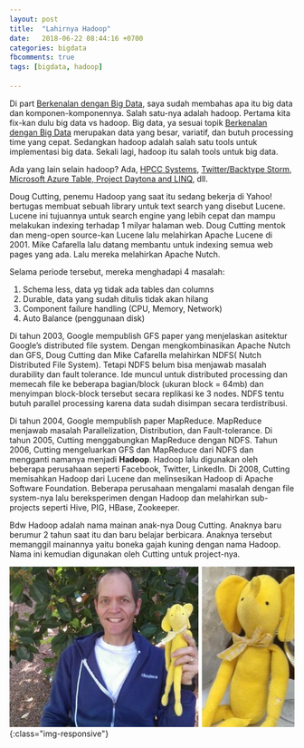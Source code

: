 ```yaml
---
layout: post
title:  "Lahirnya Hadoop"
date:   2018-06-22 08:44:16 +0700
categories: bigdata
fbcomments: true
tags: [bigdata, hadoop]

---
```


Di part [Berkenalan dengan Big Data](https://mahadisiregar.com/bigdata/berkenalan-dengan-big-data/), saya sudah membahas apa itu big data dan komponen-komponennya. Salah satu-nya adalah hadoop. Pertama kita fix-kan dulu big data vs hadoop. Big data, ya sesuai topik [Berkenalan dengan Big Data](https://mahadisiregar.com/bigdata/berkenalan-dengan-big-data/) merupakan data yang besar, variatif, dan butuh processing time yang cepat. Sedangkan hadoop adalah salah satu tools untuk implementasi big data. Sekali lagi, hadoop itu salah tools untuk big data.

Ada yang lain selain hadoop? Ada, <!--more-->[HPCC Systems](https://hpccsystems.com), [Twitter/Backtype Storm](https://github.com/nathanmarz/storm), [Microsoft Azure Table, Project Daytona and LINQ](http://msdn.microsoft.com/en-us/magazine/ff796231.aspx), dll.

Doug Cutting, penemu Hadoop yang saat itu sedang bekerja di Yahoo! bertugas membuat sebuah library untuk text search yang disebut Lucene. Lucene ini tujuannya untuk search engine yang lebih cepat dan mampu melakukan indexing terhadap 1 milyar halaman web.
Doug Cutting mentok dan meng-open source-kan Lucene lalu melahirkan Apache Lucene di 2001. Mike Cafarella lalu datang membantu untuk indexing semua web pages yang ada. Lalu mereka melahirkan Apache Nutch.

Selama periode tersebut, mereka menghadapi 4 masalah:
1.	Schema less, data yg tidak ada tables dan columns
2.	Durable, data yang sudah ditulis tidak akan hilang
3.	Component failure handling (CPU, Memory, Network)
4.	Auto Balance (penggunaan disk)

Di tahun 2003, Google mempublish GFS paper yang menjelaskan asitektur Google’s distributed file system. Dengan mengkombinasikan Apache Nutch dan GFS, Doug Cutting dan Mike Cafarella melahirkan NDFS( Nutch Distributed File System). Tetapi NDFS belum bisa menjawab masalah durability dan fault tolerance. Ide muncul untuk distributed processing dan memecah file ke beberapa bagian/block (ukuran block = 64mb) dan menyimpan block-block tersebut secara replikasi ke 3 nodes. NDFS tentu butuh parallel processing karena data sudah disimpan secara terdistribusi.

Di tahun 2004, Google mempublish paper MapReduce. MapReduce menjawab masalah Parallelization, Distribution, dan Fault-tolerance. Di tahun 2005, Cutting menggabungkan MapReduce dengan NDFS. Tahun 2006, Cutting mengeluarkan GFS dan MapReduce dari NDFS dan mengganti namanya menjadi  **Hadoop**.
Hadoop lalu digunakan oleh beberapa perusahaan seperti Facebook, Twitter, LinkedIn.
Di 2008, Cutting memisahkan Hadoop dari Lucene dan melinsesikan Hadoop di Apache Software Foundation. Beberapa perusahaan mengalami masalah dengan file system-nya lalu bereksperimen dengan Hadoop dan melahirkan sub-projects seperti Hive, PIG, HBase, Zookeeper.

Bdw Hadoop adalah nama mainan anak-nya Doug Cutting. Anaknya baru berumur 2 tahun saat itu dan baru belajar berbicara. Anaknya tersebut memanggil mainannya yaitu boneka gajah kuning dengan nama Hadoop. Nama ini kemudian digunakan oleh Cutting untuk project-nya.

![doug cutting child toys](/images/hadoop-doug-toys.jpg){:class="img-responsive"}

